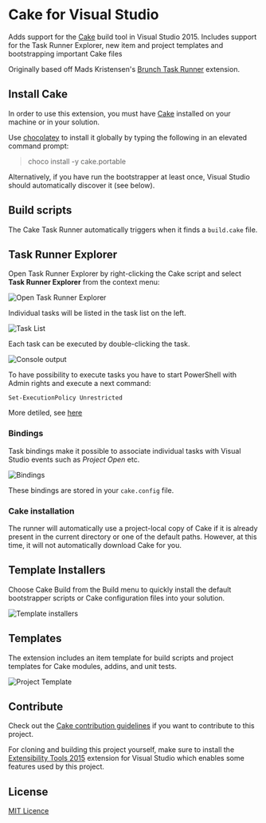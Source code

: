 # Cake for Visual Studio
Adds support for the [Cake](http://cakebuild.net/)
build tool in Visual Studio 2015. Includes support for the Task Runner Explorer, 
new item and project templates and bootstrapping important Cake files

Originally based off Mads Kristensen's [Brunch Task Runner](https://github.com/madskristensen/BrunchTaskRunner) extension.

## Install Cake
In order to use this extension, you must have
[Cake](https://cakebuild.net/) installed on your machine or in your solution.

Use [chocolatey](http://chocolatey.org/) to install it globally by
typing the following in an elevated command prompt:

>choco install -y cake.portable

Alternatively, if you have run the bootstrapper at least once, Visual Studio should automatically discover it (see below).

## Build scripts
The Cake Task Runner automatically triggers when it finds
a `build.cake` file. 

## Task Runner Explorer
Open Task Runner Explorer by right-clicking the Cake script and select **Task Runner Explorer** from
the context menu:

![Open Task Runner Explorer](art/open-trx.png)

Individual tasks will be listed in the task list on the left.

![Task List](art/task-list.png)

Each task can be executed by double-clicking the task.

![Console output](art/console.png)

To have possibility to execute tasks you have to start PowerShell with Admin rights and execute a next command:
```
Set-ExecutionPolicy Unrestricted 
```
More detiled, see [here](https://technet.microsoft.com/en-us/library/ee176961.aspx)

### Bindings
Task bindings make it possible to associate individual tasks
with Visual Studio events such as _Project Open_ etc.

![Bindings](art/bindings.png)

These bindings are stored in your `cake.config` file.

### Cake installation
The runner will automatically use a project-local copy of Cake if it is already present 
in the current directory or one of the default paths. 
However, at this time, it will not automatically download Cake for you.

## Template Installers
Choose Cake Build from the Build menu to quickly install the default bootstrapper scripts or Cake configuration files into your solution.

![Template installers](art/installers.png)

## Templates

The extension includes an item template for build scripts and project templates for Cake modules, addins, and unit tests.

![Project Template](art/templates.png)

## Contribute
Check out the [Cake contribution guidelines](https://http://cakebuild.net/docs/contributing/guidelines)
if you want to contribute to this project.

For cloning and building this project yourself, make sure 
to install the
[Extensibility Tools 2015](https://visualstudiogallery.msdn.microsoft.com/ab39a092-1343-46e2-b0f1-6a3f91155aa6)
extension for Visual Studio which enables some features
used by this project.

## License
[MIT Licence](LICENSE) 
